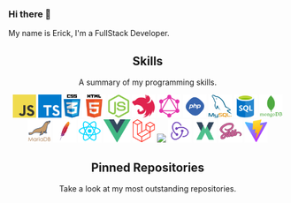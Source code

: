 ### Hi there 👋

My name is Erick, I'm a FullStack Developer.

<h2 align="center">Skills</h2>
<p align="center">A summary of my programming skills.</p>

<p align="center">
  <img src='https://raw.githubusercontent.com/GuzmiDev/GuzmiDev/main/skills/javascript.jpg' height='42px'>
  <img src='https://raw.githubusercontent.com/GuzmiDev/GuzmiDev/main/skills/typescript.png' height='42px'>
  <img src='https://raw.githubusercontent.com/GuzmiDev/GuzmiDev/main/skills/css.png' height='42px'/>
  <img src='https://raw.githubusercontent.com/GuzmiDev/GuzmiDev/main/skills/html.png' height='42px'>
  <img src='https://raw.githubusercontent.com/GuzmiDev/GuzmiDev/main/skills/nodejs.png' height='42px'>
  <img src='https://raw.githubusercontent.com/GuzmiDev/GuzmiDev/main/skills/nest.svg' height='42px'>
  <img src='https://raw.githubusercontent.com/GuzmiDev/GuzmiDev/main/skills/graphql.png' height='42px'>
  <img src='https://raw.githubusercontent.com/GuzmiDev/GuzmiDev/main/skills/php.png' height='42px'>
  <img src='https://raw.githubusercontent.com/GuzmiDev/GuzmiDev/main/skills/mysql.png' height='42px'>
  <img src='https://raw.githubusercontent.com/GuzmiDev/GuzmiDev/main/skills/sql.png' height='42px'>
  <img src='https://raw.githubusercontent.com/GuzmiDev/GuzmiDev/main/skills/mongo.png' height='42px'>
  <img src='https://raw.githubusercontent.com/GuzmiDev/GuzmiDev/main/skills/mariadb.png' height='42px'>
  <img src='https://raw.githubusercontent.com/GuzmiDev/GuzmiDev/main/skills/apache.png' height='42px'/>
  <img src='https://raw.githubusercontent.com/GuzmiDev/GuzmiDev/main/skills/react.png' height='42px'>
  <img src='https://raw.githubusercontent.com/GuzmiDev/GuzmiDev/main/skills/vue.png' height='42px'>
  <img src='https://raw.githubusercontent.com/GuzmiDev/GuzmiDev/main/skills/laravel.png' height='42px'>
  <img src='https://cdn.iconscout.com/icon/free/png-256/cakephp-3521321-2944740.png' height='42px'>
  <img src='https://raw.githubusercontent.com/GuzmiDev/GuzmiDev/main/skills/redux.svg' height='42px'>
  <img src='https://raw.githubusercontent.com/GuzmiDev/GuzmiDev/main/skills/vuex.png' height='42px'>
  <img src='https://raw.githubusercontent.com/GuzmiDev/GuzmiDev/main/skills/sass.png' height='42px'>
    <img src='https://raw.githubusercontent.com/GuzmiDev/GuzmiDev/main/skills/vite.svg' height='42px'>
  
</p>

<h2 align="center">Pinned Repositories</h2>
<p align="center">Take a look at my most outstanding repositories.</p>
